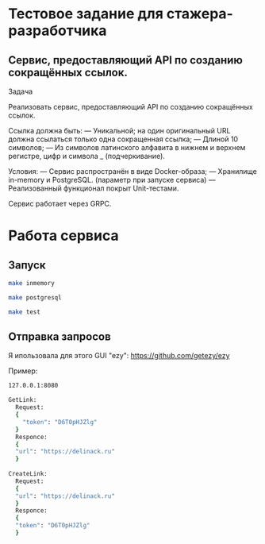 # Тестовое задание для стажера-разработчика

## Сервис, предоставляющий API по созданию сокращённых ссылок.

Задача

Реализовать сервис, предоставляющий API по созданию сокращённых ссылок.

Ссылка должна быть:
— Уникальной; на один оригинальный URL должна ссылаться только одна сокращенная ссылка;
— Длиной 10 символов;
— Из символов латинского алфавита в нижнем и верхнем регистре, цифр и символа _ (подчеркивание).

Условия:
— Сервис распространён в виде Docker-образа;
— Хранилище in-memory и PostgreSQL. (параметр при запуске сервиса)
— Реализованный функционал покрыт Unit-тестами.

Сервис работает через GRPC.

# Работа сервиса

## Запуск
```bash
make inmemory

make postgresql

make test
```

## Отправка запросов

Я ипользовала для этого GUI "ezy": https://github.com/getezy/ezy

Пример:
```bash
127.0.0.1:8080

GetLink:
  Request:
  {
    "token": "D6T0pHJZlg"
  }
  Responce:
  {
  "url": "https://delinack.ru"
  }
  
CreateLink:
  Request:
  {
  "url": "https://delinack.ru"
  }
  Responce:
  {
  "token": "D6T0pHJZlg"
  }
```